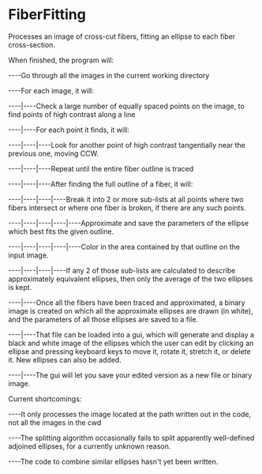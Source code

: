 # FiberFitting
Processes an image of cross-cut fibers, fitting an ellipse to each fiber cross-section.

When finished, the program will:

----Go through all the images in the current working directory
  
----For each image, it will:

----|----Check a large number of equally spaced points on the image, to find points of high contrast along a line

----|----For each point it finds, it will:

----|----|----Look for another point of high contrast tangentially near the previous one, moving CCW.

----|----|----Repeat until the entire fiber outline is traced

----|----|----After finding the full outline of a fiber, it will:

----|----|----|----Break it into 2 or more sub-lists at all points where two fibers intersect or where one fiber is  broken, if there are any such points.

----|----|----|----|----Approximate and save the parameters of the ellipse which best fits the given outline.

----|----|----|----|----Color in the area contained by that outline on the input image.

----|----|----|----If any 2 of those sub-lists are calculated to describe approximately equivalent ellipses, then only the average of the two ellipses is kept.

----|----Once all the fibers have been traced and approximated, a binary image is created on which all the approximate ellipses are drawn (in white), and the parameters of all those ellipses are saved to a file.

----|----That file can be loaded into a gui, which will generate and display a black and white image of the ellipses which the user can edit by clicking an ellipse and pressing keyboard keys to move it, rotate it, stretch it, or delete it. New ellipses can also be added.

----|----The gui will let you save your edited version as a new file or binary image.


Current shortcomings:

----It only processes the image located at the path written out in the code, not all the images in the cwd

----The splitting algorithm occasionally fails to split apparently well-defined adjoined ellipses, for a currently unknown reason.

----The code to combine similar ellipses hasn't yet been written.

